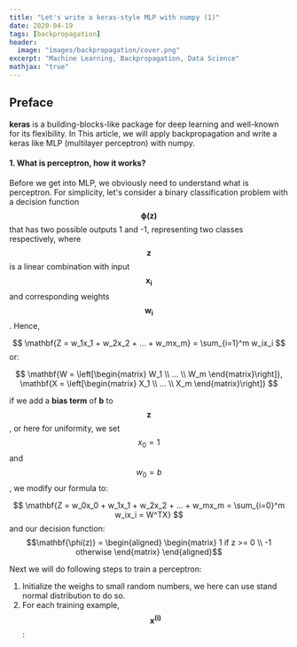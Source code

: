 ```yaml
---
title: "Let's write a keras-style MLP with numpy (1)"
date: 2020-04-19
tags: [backpropagation]
header:
  image: "images/backpropagation/cover.png"
excerpt: "Machine Learning, Backpropagation, Data Science"
mathjax: "true"
---
```

## Preface

**keras** is a building-blocks-like package for deep learning and well-known for its flexibility. In This
article, we will apply backpropagation and write a keras like MLP (multilayer perceptron) with numpy.

#### 1. What is perceptron, how it works?

Before we get into MLP, we obviously need to understand what is perceptron.
For simplicity, let's consider a binary classification problem with a decision function $$ \mathbf{\phi(z)} $$ that
has two possible outputs 1 and -1, representing two classes respectively, where
$$ \mathbf{z} $$ is a linear combination with input $$ \mathbf{x_i} $$ and corresponding weights $$ \mathbf{w_i} $$. Hence,

$$ \mathbf{Z = w_1x_1 + w_2x_2 + ... + w_mx_m} = \sum_{i=1}^m w_ix_i $$ or:

$$ \mathbf{W = \left[\begin{matrix} W_1 \\ ... \\ W_m \end{matrix}\right]},
 \mathbf{X = \left[\begin{matrix} X_1 \\ ... \\ X_m \end{matrix}\right]} $$

 if we add a **bias term** of **b** to $$ \mathbf{z} $$, or here for uniformity, we set $$x_0 = 1$$ and
 $$w_0 = b$$, we modify our formula to:

$$ \mathbf{Z = w_0x_0 + w_1x_1 + w_2x_2 + ... + w_mx_m = \sum_{i=0}^m w_ix_i = W^TX} $$
and our decision function:
$$\mathbf{\phi(z)} =
\begin{aligned}
\begin{matrix} 1 if z >= 0 \\ -1 otherwise
\end{matrix}
\end{aligned}$$

Next we will do following steps to train a perceptron:
1. Initialize the weighs to small random numbers, we here can use stand normal distribution to do so.
2. For each training example, $$\mathbf{x^(i)}$$:
